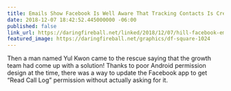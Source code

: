 ```yaml
---
title: Emails Show Facebook Is Well Aware That Tracking Contacts Is Creepy
date: 2018-12-07 18:42:52.445000000 -06:00
published: false
link_url: https://daringfireball.net/linked/2018/12/07/hill-facebook-emails
featured_image: https://daringfireball.net/graphics/df-square-1024
---
```


Then a man named Yul Kwon came to the rescue saying that the growth team had come up with a solution! Thanks to poor Android permission design at the time, there was a way to update the Facebook app to get “Read Call Log” permission without actually asking for it.